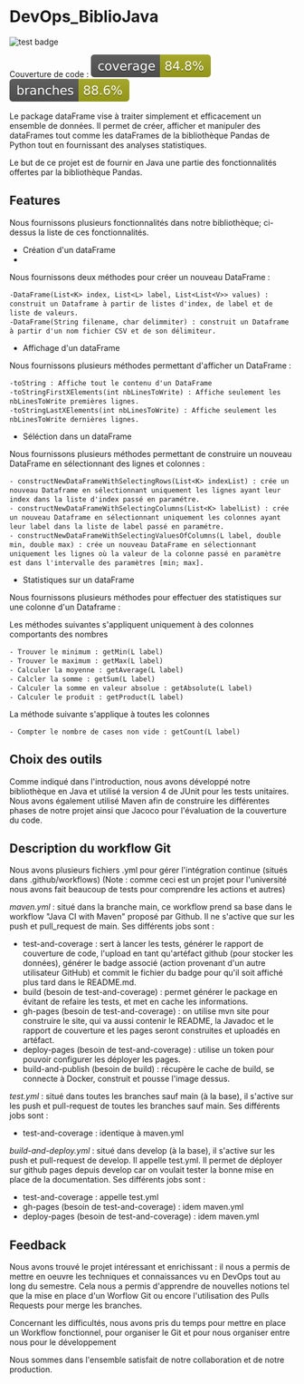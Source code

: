 # DevOps_BiblioJava 

![test badge](https://github.com/BastienLevasseur/DevOps_BiblioJava/actions/workflows/maven.yml/badge.svg)

Couverture de code : 
![jacoco badge](.github/badges/jacoco.svg)
![jacoco badge branch](.github/badges/branches.svg)


Le package dataFrame vise à traiter simplement et efficacement un ensemble de données. Il permet de créer, afficher et
manipuler des dataFrames tout comme les dataFrames de la bibliothèque Pandas de Python tout en fournissant des analyses
statistiques.

Le but de ce projet est de fournir en Java une partie des fonctionnalités offertes par la bibliothèque Pandas.

## Features

Nous fournissons plusieurs fonctionnalités dans notre bibliothèque; ci-dessus la liste de ces fonctionnalités.

* Création d'un dataFrame
* 
Nous fournissons deux méthodes pour créer un nouveau DataFrame :

    -DataFrame(List<K> index, List<L> label, List<List<V>> values) : construit un Dataframe à partir de listes d'index, de label et de liste de valeurs.
    -DataFrame(String filename, char delimmiter) : construit un Dataframe à partir d'un nom fichier CSV et de son délimiteur.

* Affichage d'un dataFrame


Nous fournissons plusieurs méthodes permettant d'afficher un DataFrame :

    -toString : Affiche tout le contenu d'un DataFrame
    -toStringFirstXElements(int nbLinesToWrite) : Affiche seulement les nbLinesToWrite premières lignes.
    -toStringLastXElements(int nbLinesToWrite) : Affiche seulement les nbLinesToWrite dernières lignes.

* Séléction dans un dataFrame

Nous fournissons plusieurs méthodes permettant de construire un nouveau DataFrame en sélectionnant des lignes et colonnes :

    - constructNewDataFrameWithSelectingRows(List<K> indexList) : crée un nouveau Dataframe en sélectionnant uniquement les lignes ayant leur index dans la liste d'index passé en paramétre.
    - constructNewDataFrameWithSelectingColumns(List<K> labelList) : crée un nouveau Dataframe en sélectionnant uniquement les colonnes ayant leur label dans la liste de label passé en paramétre.
    - constructNewDataFrameWithSelectingValuesOfColumns(L label, double min, double max) : crée un nouveau DataFrame en sélectionnant uniquement les lignes où la valeur de la colonne passé en paramètre est dans l'intervalle des paramètres [min; max].

* Statistiques sur un dataFrame

Nous fournissons plusieurs méthodes pour effectuer des statistiques sur une colonne d'un Dataframe :

Les méthodes suivantes s'appliquent uniquement à des colonnes comportants des nombres

    - Trouver le minimum : getMin(L label)
    - Trouver le maximum : getMax(L label)
    - Calculer la moyenne : getAverage(L label)
    - Calcler la somme : getSum(L label)
    - Calculer la somme en valeur absolue : getAbsolute(L label)
    - Calculer le produit : getProduct(L label)

La méthode suivante s'applique à toutes les colonnes

    - Compter le nombre de cases non vide : getCount(L label)




## Choix des outils

Comme indiqué dans l'introduction, nous avons développé notre bibliothèque en Java et utilisé la version 4 de JUnit
pour les tests unitaires. Nous avons également utilisé Maven afin de construire les différentes phases de notre projet
ainsi que Jacoco pour l'évaluation de la couverture du code.

## Description du workflow Git

Nous avons plusieurs fichiers .yml pour gérer l'intégration continue (situés dans .github/workflows)
(Note : comme ceci est un projet pour l'université nous avons fait beaucoup de tests pour comprendre les actions et autres)

*maven.yml* : situé dans la branche main, ce workflow prend sa base dans le workflow "Java CI with Maven" proposé par Github. Il ne s'active que sur les push et pull_request de main.
Ses différents jobs sont : 
* test-and-coverage : sert à lancer les tests, générer le rapport de couverture de code, l'upload en tant qu'artéfact github (pour stocker les données), générer le badge associé (action provenant d'un autre utilisateur GitHub) et commit le fichier du badge pour qu'il soit affiché plus tard dans le README.md.
* build (besoin de test-and-coverage) : permet générer le package en évitant de refaire les tests, et met en cache les informations. 
* gh-pages (besoin de test-and-coverage) : on utilise mvn site pour construire le site, qui va aussi contenir le README, la Javadoc et le rapport de couverture et les pages seront construites et uploadés en artéfact.
* deploy-pages (besoin de test-and-coverage) : utilise un token pour pouvoir configurer les déployer les pages.
* build-and-publish (besoin de build) : récupère le cache de build, se connecte à Docker, construit et pousse l'image dessus.

*test.yml* : situé dans toutes les branches sauf main (à la base), il s'active sur les push et pull-request de toutes les branches sauf main.
Ses différents jobs sont : 
* test-and-coverage : identique à maven.yml

*build-and-deploy.yml* : situé dans develop (à la base), il s'active sur les push et pull-request de develop. Il appelle test.yml. Il permet de déployer sur github pages depuis develop car on voulait tester la bonne mise en place de la documentation.
Ses différents jobs sont :
* test-and-coverage : appelle test.yml
* gh-pages (besoin de test-and-coverage) : idem maven.yml
* deploy-pages (besoin de test-and-coverage) : idem maven.yml

## Feedback

Nous avons trouvé le projet intéressant et enrichissant : il nous a permis de mettre en oeuvre les techniques et connaissances vu en DevOps tout au long du semestre. Cela nous a permis d'apprendre de nouvelles notions tel que la mise en place d'un Worflow Git ou encore l'utilisation des Pulls Requests pour merge les branches.

Concernant les difficultés, nous avons pris du temps pour mettre en place un Workflow fonctionnel, pour organiser le Git et pour nous organiser entre nous pour le développement 

Nous sommes dans l'ensemble satisfait de notre collaboration et de notre production.
